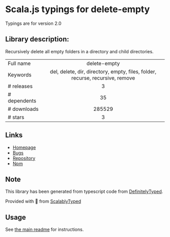 
# Scala.js typings for delete-empty

Typings are for version 2.0

## Library description:
Recursively delete all empty folders in a directory and child directories.

|                    |                 |
| ------------------ | :-------------: |
| Full name          | delete-empty |
| Keywords           | del, delete, dir, directory, empty, files, folder, recurse, recursive, remove |
| # releases         | 3 |
| # dependents       | 35 |
| # downloads        | 285529 |
| # stars            | 3 |

## Links
- [Homepage](https://github.com/jonschlinkert/delete-empty)
- [Bugs](https://github.com/jonschlinkert/delete-empty/issues)
- [Repository](https://github.com/jonschlinkert/delete-empty)
- [Npm](https://www.npmjs.com/package/delete-empty)
    


## Note
This library has been generated from typescript code from [DefinitelyTyped](https://definitelytyped.org).

Provided with :purple_heart: from [ScalablyTyped](https://github.com/oyvindberg/ScalablyTyped)

## Usage
See [the main readme](../../readme.md) for instructions.


